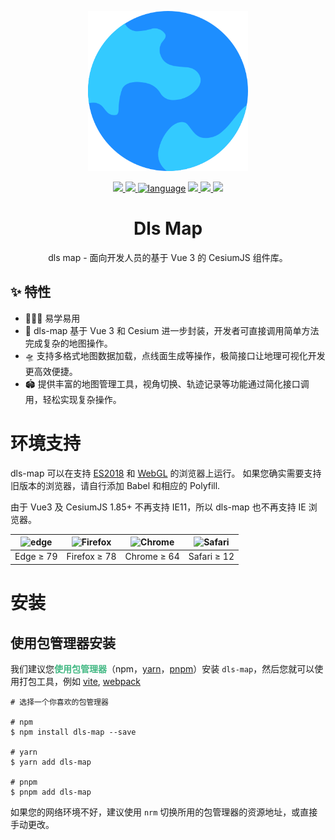 <!--
 * @Author: Kang
 * @Date: 2024-10-09 17:18:54
 * @Last Modified by: Kang
 * @LastEditTime: 2024-10-11 17:17:28
-->
<p align="center">
  <img width="256px" src="https://raw.githubusercontent.com/kangshuolei/dls-map-doc/refs/heads/main/earth.svg">
</p>

<p align="center">
  <a href="https://github.com/kangshuolei/dls-map/blob/master/.github/workflows/main.yml" target="_blank">
    <img src="https://img.shields.io/github/actions/workflow/status/zouyaoji/vue-cesium/publish-npm.yml?style=plastic">
  </a>
  <a href="https://www.npmjs.com/package/dls-map" target="_blank">
    <img src="https://img.shields.io/npm/v/dls-map?style=plastic">
  </a>
   <a href="#badge"><img src="https://img.shields.io/github/languages/top/InhiblabCore/dls-map" alt="language"></a>
  <a href="https://npmcharts.com/compare/dls-map?minimal=true" target="_blank">
    <img src="https://img.shields.io/npm/dm/dls-map?style=plastic">
  </a>
  <a href="https://github.com/kangshuolei/dls-map/blob/master/LICENSE" target="_blank">
    <img src="https://img.shields.io/github/license/kangshuolei/dls-map?style=plastic">
  </a>
  <a href="https://github.com/kangshuolei/dls-map/stargazers" target="_blank">
    <img src="https://img.shields.io/github/stars/kangshuolei/dls-map?style=plastic" />
  </a>
  <br>
</p>

<div align="center">

# Dls Map


dls map - 面向开发人员的基于 Vue 3 的 CesiumJS 组件库。

</div>

## ✨ 特性

- 🏄🏼‍♂️ 易学易用
- 🔋 dls-map 基于 Vue 3 和 Cesium 进一步封装，开发者可直接调用简单方法完成复杂的地图操作。
- 🛸 支持多格式地图数据加载，点线面生成等操作，极简接口让地理可视化开发更高效便捷。
- 🏟️ 提供丰富的地图管理工具，视角切换、轨迹记录等功能通过简化接口调用，轻松实现复杂操作。


# 环境支持

dls-map 可以在支持 [ES2018](https://caniuse.com/?feats=mdn-javascript_builtins_regexp_dotall,mdn-javascript_builtins_regexp_lookbehind_assertion,mdn-javascript_builtins_regexp_named_capture_groups,mdn-javascript_builtins_regexp_property_escapes,mdn-javascript_builtins_symbol_asynciterator,mdn-javascript_functions_method_definitions_async_generator_methods,mdn-javascript_grammar_template_literals_template_literal_revision,mdn-javascript_operators_destructuring_rest_in_objects,mdn-javascript_operators_spread_spread_in_destructuring,promise-finally) 和 [WebGL](https://caniuse.com/webgl) 的浏览器上运行。 如果您确实需要支持旧版本的浏览器，请自行添加 Babel 和相应的 Polyfill.

由于 Vue3 及 CesiumJS 1.85+ 不再支持 IE11，所以 dls-map 也不再支持 IE 浏览器。

| ![edge](https://unpkg.com/@browser-logos/edge/edge_32x32.png) | ![Firefox](https://unpkg.com/@browser-logos/firefox/firefox_32x32.png) | ![Chrome](https://unpkg.com/@browser-logos/chrome/chrome_32x32.png) | ![Safari](https://unpkg.com/@browser-logos/safari/safari_32x32.png) |
| :-----------------------------------------------------------: | :--------------------------------------------------------------------: | :-----------------------------------------------------------------: | :-----------------------------------------------------------------: |
|                           Edge ≥ 79                           |                              Firefox ≥ 78                              |                             Chrome ≥ 64                             |                             Safari ≥ 12                             |


# 安装

## 使用包管理器安装

我们建议您<span style="color: rgb(66 184 131);"><b>使用包管理器</b></span>（npm，[yarn](https://classic.yarnpkg.com/lang/en/)，[pnpm](https://pnpm.io/zh/)）安装 `dls-map`，然后您就可以使用打包工具，例如 [vite](https://vitejs.dev), [webpack](https://webpack.js.org/)

```shell
# 选择一个你喜欢的包管理器

# npm
$ npm install dls-map --save

# yarn
$ yarn add dls-map

# pnpm
$ pnpm add dls-map
```

如果您的网络环境不好，建议使用 `nrm` 切换所用的包管理器的资源地址，或直接手动更改。